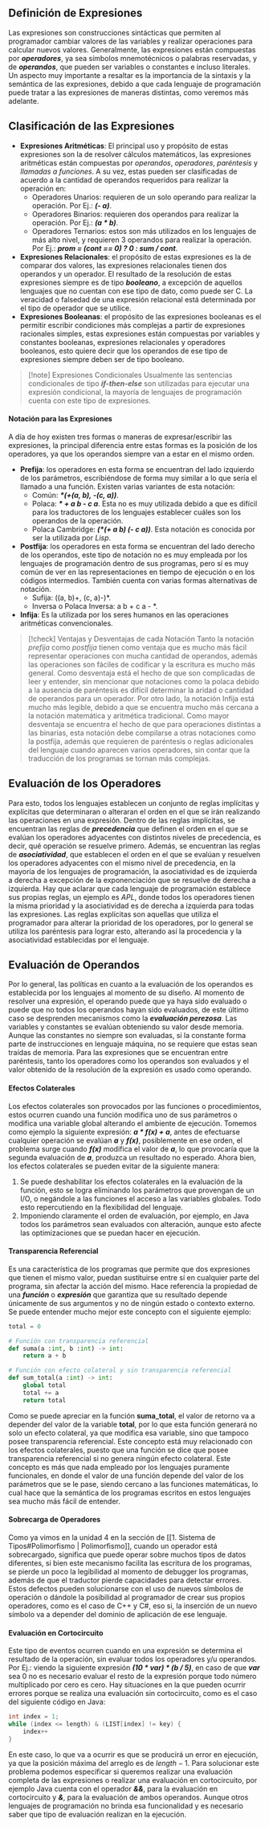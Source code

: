 ## Definición de Expresiones

Las expresiones son construcciones sintácticas que permiten al programador cambiar valores de las variables y realizar operaciones para calcular nuevos valores. Generalmente, las expresiones están compuestas por ***operadores***, ya sea símbolos mnemotécnicos o palabras reservadas, y de ***operandos***, que pueden ser variables o constantes e incluso literales.
Un aspecto muy importante a resaltar es la importancia de la sintaxis y la semántica de las expresiones, debido a que cada lenguaje de programación puede tratar a las expresiones de maneras distintas, como veremos más adelante.

## Clasificación de las Expresiones

- **Expresiones Aritméticas**: El principal uso y propósito de estas expresiones son la de resolver cálculos matemáticos, las expresiones aritméticas están compuestas por *operandos*, *operadores*, *paréntesis* y *llamadas a funciones*. A su vez, estas pueden ser clasificadas de acuerdo a la cantidad de operandos requeridos para realizar la operación en:
	- Operadores Unarios: requieren de un solo operando para realizar la operación. Por Ej.: ***(- a)***.
	- Operadores Binarios: requieren dos operandos para realizar la operación. Por Ej.: ***(a \* b)***.
	- Operadores Ternarios: estos son más utilizados en los lenguajes de más alto nivel, y requieren 3 operandos para realizar la operación. Por Ej.: ***prom = (cont == 0) ? 0 : sum / cont***.
- **Expresiones Relacionales**: el propósito de estas expresiones es la de comparar dos valores, las expresiones relacionales tienen dos operandos y un operador. El resultado de la resolución de estas expresiones siempre es de tipo ***booleano***, a excepción de aquellos lenguajes que no cuentan con ese tipo de dato, como puede ser C. La veracidad o falsedad de una expresión relacional está determinada por el tipo de operador que se utilice.
- **Expresiones Booleanas**: el propósito de las expresiones booleanas es el permitir escribir condiciones más complejas a partir de expresiones racionales simples, estas expresiones están compuestas por variables y constantes booleanas, expresiones relacionales y operadores booleanos, esto quiere decir que los operandos de ese tipo de expresiones siempre deben ser de tipo booleano.

>[!note] Expresiones Condicionales
>Usualmente las sentencias condicionales de tipo ***if-then-else*** son utilizadas para ejecutar una expresión condicional, la mayoría de lenguajes de programación cuenta con este tipo de expresiones.

#### Notación para las Expresiones

A día de hoy existen tres formas o maneras de expresar/escribir las expresiones, la principal diferencia entre estas formas es la posición de los operadores, ya que los operandos siempre van a estar en el mismo orden.

- **Prefija**: los operadores en esta forma se encuentran del lado izquierdo de los parámetros, escribiéndose de forma muy similar a lo que sería el llamado a una función. Existen varias variantes de esta notación:
	- Común: ***\*(+(a, b), -(c, a))***.
	- Polaca: ***\* + a b - c a***. Esta no es muy utilizada debido a que es difícil para los traductores de los lenguajes establecer cuáles son los operandos de la operación.
	- Polaca Cambridge: ***(\*(+ a b) (- c a))***. Esta notación es conocida por ser la utilizada por *Lisp*.
- **Postfija**: los operadores en esta forma se encuentran del lado derecho de los operandos, este tipo de notación no es muy empleada por los lenguajes de programación dentro de sus programas, pero sí es muy común de ver en las representaciones en tiempo de ejecución o en los códigos intermedios. También cuenta con varias formas alternativas de notación.
	- Sufija: ((a, b)+, (c, a)-)\*.
	- Inversa o Polaca Inversa: a b + c a - \*.
- **Infija**: Es la utilizada por los seres humanos en las operaciones aritméticas convencionales.

>[!check] Ventajas y Desventajas de cada Notación
>Tanto la notación *prefija* como *postfija* tienen como ventaja que es mucho más fácil representar operaciones con mucha cantidad de operandos, además las operaciones son fáciles de codificar y la escritura es mucho más general. Como desventaja está el hecho de que son complicadas de leer y entender, sin mencionar que notaciones como la polaca debido a la ausencia de paréntesis es difícil determinar la aridad o cantidad de operandos para un operador.
>Por otro lado, la notación Infija está mucho más legible, debido a que se encuentra mucho más cercana a la notación matemática y aritmética tradicional. Como mayor desventaja se encuentra el hecho de que para operaciones distintas a las binarias, esta notación debe compilarse a otras notaciones como la postfija, además que requieren de paréntesis o reglas adicionales del lenguaje cuando aparecen varios operadores, sin contar que la traducción de los programas se tornan más complejas.

## Evaluación de los Operadores

Para esto, todos los lenguajes establecen un conjunto de reglas implícitas y explícitas que determinaran o alteraran el orden en el que se irán realizando las operaciones en una expresión.
Dentro de las reglas implícitas, se encuentran las reglas de ***precedencia*** que definen el orden en el que se evalúan los operadores adyacentes con distintos niveles de precedencia, es decir, qué operación se resuelve primero. Además, se encuentran las reglas de ***asociatividad***, que establecen el orden en el que se evalúan y resuelven los operadores adyacentes con el mismo nivel de precedencia, en la mayoría de los lenguajes de programación, la asociatividad es de izquierda a derecha a excepción de la exponenciación que se resuelve de derecha a izquierda. Hay que aclarar que cada lenguaje de programación establece sus propias reglas, un ejemplo es *APL*, donde todos los operadores tienen la misma prioridad y la asociatividad es de derecha a izquierda para todas las expresiones.
Las reglas explícitas son aquellas que utiliza el programador para alterar la prioridad de los operadores, por lo general se utiliza los paréntesis para lograr esto, alterando así la procedencia y la asociatividad establecidas por el lenguaje.

## Evaluación de Operandos

Por lo general, las políticas en cuanto a la evaluación de los operandos es establecida por los lenguajes al momento de su diseño. Al momento de resolver una expresión, el operando puede que ya haya sido evaluado o puede que no todos los operandos hayan sido evaluados, de este último caso se desprenden mecanismos como la ***evaluación perezosa***.
Las variables y constantes se evalúan obteniendo su valor desde memoria. Aunque las constantes no siempre son evaluadas, si la constante forma parte de instrucciones en lenguaje máquina, no se requiere que estas sean traídas de memoria. Para las expresiones que se encuentran entre paréntesis, tanto los operadores como los operandos son evaluados y el valor obtenido de la resolución de la expresión es usado como operando.

#### Efectos Colaterales

Los efectos colaterales son provocados por las funciones o procedimientos, estos ocurren cuando una función modifica uno de sus parámetros o modifica una variable global alterando el ambiente de ejecución.
Tomemos como ejemplo la siguiente expresión: ***a \* f(x) + a***, antes de efectuarse cualquier operación se evalúan ***a*** y ***f(x)***, posiblemente en ese orden, el problema surge cuando ***f(x)*** modifica el valor de ***a***, lo que provocaría que la segunda evaluación de ***a***, produzca un resultado no esperado.
Ahora bien, los efectos colaterales se pueden evitar de la siguiente manera:

1. Se puede deshabilitar los efectos colaterales en la evaluación de la función, esto se logra eliminando los parámetros que provengan de un I/O, o negándole a las funciones el acceso a las variables globales. Todo esto repercutiendo en la flexibilidad del lenguaje.
2. Imponiendo claramente el orden de evaluación, por ejemplo, en Java todos los parámetros sean evaluados con alteración, aunque esto afecte las optimizaciones que se puedan hacer en ejecución.

#### Transparencia Referencial

Es una característica de los programas que permite que dos expresiones que tienen el mismo valor, puedan sustituirse entre sí en cualquier parte del programa, sin afectar la acción del mismo. Hace referencia la propiedad de una ***función*** o ***expresión*** que garantiza que su resultado depende únicamente de sus argumentos y no de ningún estado o contexto externo. Se puede entender mucho mejor este concepto con el siguiente ejemplo:

```python
total = 0

# Función con transparencia referencial
def suma(a :int, b :int) -> int:
	return a + b

# Función con efecto colateral y sin transparencia referencial 
def sum_total(a :int) -> int:
	global total
	total += a
	return total
```

Como se puede apreciar en la función **suma_total**, el valor de retorno va a depender del valor de la variable **total**, por lo que esta función generará no solo un efecto colateral, ya que modifica esa variable, sino que tampoco posee transparencia referencial.
Este concepto está muy relacionado con los efectos colaterales, puesto que una función se dice que posee transparencia referencial si no genera ningún efecto colateral. Este concepto es más que nada empleado por los lenguajes puramente funcionales, en donde el valor de una función depende del valor de los parámetros que se le pase, siendo cercano a las funciones matemáticas, lo cual hace que la semántica de los programas escritos en estos lenguajes sea mucho más fácil de entender.


#### Sobrecarga de Operadores

Como ya vimos en la unidad 4 en la sección de [[1. Sistema de Tipos#Polimorfismo | Polimorfismo]], cuando un operador está sobrecargado, significa que puede operar sobre muchos tipos de datos diferentes, si bien este mecanismo facilita las escritura de los programas, se pierde un poco la legibilidad al momento de debugger los programas, además de que el traductor pierde capacidades para detectar errores. Estos defectos pueden solucionarse con el uso de nuevos símbolos de operación o dándole la posibilidad al programador de crear sus propios operadores, como es el caso de C++ y C#, eso si, la inserción de un nuevo símbolo va a depender del dominio de aplicación de ese lenguaje.

#### Evaluación en Cortocircuito

Este tipo de eventos ocurren cuando en una expresión se determina el resultado de la operación, sin evaluar todos los operadores y/u operandos. Por Ej.: viendo la siguiente expresión ***(10 \* var) \* (b / 5)***, en caso de que ***var*** sea 0 no es necesario evaluar el resto de la expresión porque todo número multiplicado por cero es cero.
Hay situaciones en la que pueden ocurrir errores porque se realiza una evaluación sin cortocircuito, como es el caso del siguiente código en Java:

```java
int index = 1;
while (index <= length) & (LIST[index] != key) {
	index++
}
```

En este caso, lo que va a ocurrir es que se producirá un error en ejecución, ya que la posición máxima del arreglo es de $length - 1$.
Para solucionar este problema podemos especificar si queremos realizar una evaluación completa de las expresiones o realizar una evaluación en cortocircuito, por ejemplo Java cuenta con el operador ***&&***, para la evaluación en cortocircuito y ***&***, para la evaluación de ambos operandos. Aunque otros lenguajes de programación no brinda esa funcionalidad y es necesario saber que tipo de evaluación realizan en la ejecución.